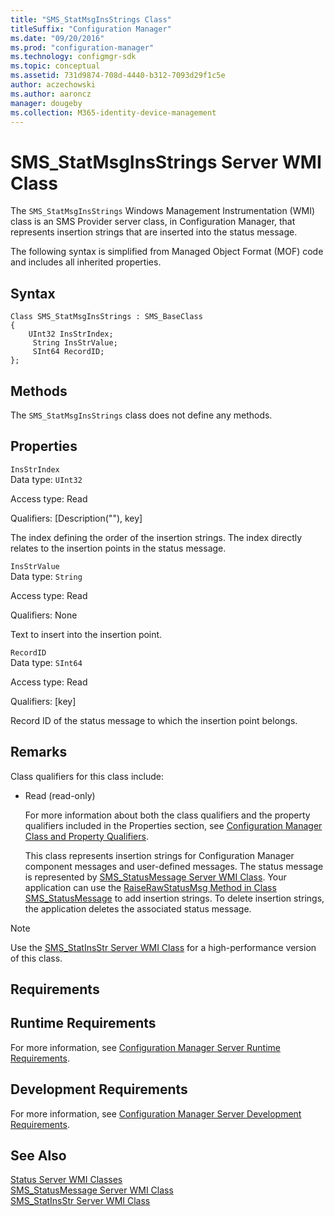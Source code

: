 ```yaml
---
title: "SMS_StatMsgInsStrings Class"
titleSuffix: "Configuration Manager"
ms.date: "09/20/2016"
ms.prod: "configuration-manager"
ms.technology: configmgr-sdk
ms.topic: conceptual
ms.assetid: 731d9874-708d-4440-b312-7093d29f1c5e
author: aczechowski
ms.author: aaroncz
manager: dougeby
ms.collection: M365-identity-device-management
---
```

# SMS_StatMsgInsStrings Server WMI Class
The `SMS_StatMsgInsStrings` Windows Management Instrumentation (WMI) class is an SMS Provider server class, in Configuration Manager, that represents insertion strings that are inserted into the status message.  

 The following syntax is simplified from Managed Object Format (MOF) code and includes all inherited properties.  

## Syntax  

```  
Class SMS_StatMsgInsStrings : SMS_BaseClass  
{  
    UInt32 InsStrIndex;  
     String InsStrValue;  
     SInt64 RecordID;  
};  
```  

## Methods  
 The `SMS_StatMsgInsStrings` class does not define any methods.  

## Properties  
 `InsStrIndex`  
 Data type: `UInt32`  

 Access type: Read  

 Qualifiers: [Description(""), key]  

 The index defining the order of the insertion strings. The index directly relates to the insertion points in the status message.  

 `InsStrValue`  
 Data type: `String`  

 Access type: Read  

 Qualifiers: None  

 Text to insert into the insertion point.  

 `RecordID`  
 Data type: `SInt64`  

 Access type: Read  

 Qualifiers: [key]  

 Record ID of the status message to which the insertion point belongs.  

## Remarks  
 Class qualifiers for this class include:  

- Read (read-only)  

  For more information about both the class qualifiers and the property qualifiers included in the Properties section, see [Configuration Manager Class and Property Qualifiers](../../../../../develop/reference/misc/class-and-property-qualifiers.md).  

  This class represents insertion strings for Configuration Manager component messages and user-defined messages. The status message is represented by [SMS_StatusMessage Server WMI Class](../../../../../develop/reference/core/servers/manage/sms_statusmessage-server-wmi-class.md). Your application can use the [RaiseRawStatusMsg Method in Class SMS_StatusMessage](../../../../../develop/reference/core/servers/manage/raiserawstatusmsg-method-in-class-sms_statusmessage.md) to add insertion strings. To delete insertion strings, the application deletes the associated status message.  

> [!NOTE]
>  Use the [SMS_StatInsStr Server WMI Class](../../../../../develop/reference/core/servers/manage/sms_statinsstr-server-wmi-class.md) for a high-performance version of this class.  

## Requirements  

## Runtime Requirements  
 For more information, see [Configuration Manager Server Runtime Requirements](../../../../../develop/core/reqs/server-runtime-requirements.md).  

## Development Requirements  
 For more information, see [Configuration Manager Server Development Requirements](../../../../../develop/core/reqs/server-development-requirements.md).  

## See Also  
 [Status Server WMI Classes](../../../../../develop/reference/core/servers/manage/status-server-wmi-classes.md)   
 [SMS_StatusMessage Server WMI Class](../../../../../develop/reference/core/servers/manage/sms_statusmessage-server-wmi-class.md)   
 [SMS_StatInsStr Server WMI Class](../../../../../develop/reference/core/servers/manage/sms_statinsstr-server-wmi-class.md)
